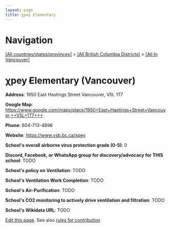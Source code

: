 ```yaml
---
layout: page
title: χpey̓ Elementary
---
```

# Navigation

[[All countries/states/provinces]](../../..) > [[All British Columbia Districts]](../..) > [[All In Vancouver]](..)

# χpey̓ Elementary (Vancouver)

**Address**: 1950 East Hastings Street Vancouver,  V5L 1T7

**Google Map**: <https://www.google.com/maps/place/1950+East+Hastings+Street+Vancouver,++V5L+1T7+++>

**Phone**: 604-713-4696

**Website**: <https://www.vsb.bc.ca/xpey>

**School's overall airborne virus protection grade (0-5)**: 0

**Discord, Facebook, or WhatsApp group for discovery/advocacy for THIS school**: TODO

**School's policy on Ventilation**: TODO

**School's Ventilation Work Completion**: TODO

**School's Air-Purification**: TODO

**School's CO2 monitoring to actively drive ventilation and filtration**: TODO

**School's Wikidata URL**: TODO


[Edit this page](https://github.com/ventilate-schools/BC/edit/main/./Vancouver/χpey̓_Elementary.md). See also [rules for contribution](../../../contribution-rules/)